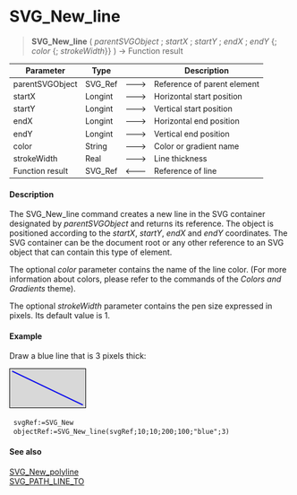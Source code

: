 # SVG_New_line

>**SVG_New_line** ( *parentSVGObject* ; *startX* ; *startY* ; *endX* ; *endY* {; *color* {; *strokeWidth*}} ) -> Function result

| Parameter | Type |  | Description |
| --- | --- | --- | --- |
| parentSVGObject | SVG_Ref | &#x1F852; | Reference of parent element |
| startX | Longint | &#x1F852; | Horizontal start position |
| startY | Longint | &#x1F852; | Vertical start position |
| endX | Longint | &#x1F852; | Horizontal end position |
| endY | Longint | &#x1F852; | Vertical end position |
| color | String | &#x1F852; | Color or gradient name |
| strokeWidth | Real | &#x1F852; | Line thickness |
| Function result | SVG_Ref | &#x1F850; | Reference of line |



#### Description 

The SVG\_New\_line command creates a new line in the SVG container designated by *parentSVGObject* and returns its reference. The object is positioned according to the *startX*, *startY*, *endX* and *endY* coordinates. The SVG container can be the document root or any other reference to an SVG object that can contain this type of element.

The optional *color* parameter contains the name of the line color. (For more information about colors, please refer to the commands of the *Colors and Gradients* theme).

The optional *strokeWidth* parameter contains the pen size expressed in pixels. Its default value is 1.

#### Example 

Draw a blue line that is 3 pixels thick:

![](../images/pict195146.en.png)

```4d
 svgRef:=SVG_New
 objectRef:=SVG_New_line(svgRef;10;10;200;100;"blue";3)
```

#### See also 

[SVG\_New\_polyline](SVG%5FNew%5Fpolyline.md)  
[SVG\_PATH\_LINE\_TO](SVG%5FPATH%5FLINE%5FTO.md)  